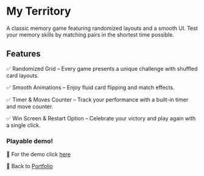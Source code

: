 # My Territory
A classic memory game featuring randomized layouts and a smooth UI. Test your memory skills by matching pairs in the shortest time possible. 

## Features
✅ Randomized Grid – Every game presents a unique challenge with shuffled card layouts.

✅ Smooth Animations – Enjoy fluid card flipping and match effects.

✅ Timer & Moves Counter – Track your performance with a built-in timer and move counter.

✅ Win Screen & Restart Option – Celebrate your victory and play again with a single click.

### Playable demo!
🔗 For the demo click [here](https://play.unity.com/en/games/fef5e996-ce27-4087-98f9-09e22dc531e2/my-territory)

🔗 Back to [Portfolio](https://github.com/NasimSakalla/GameDevPortfolio)
